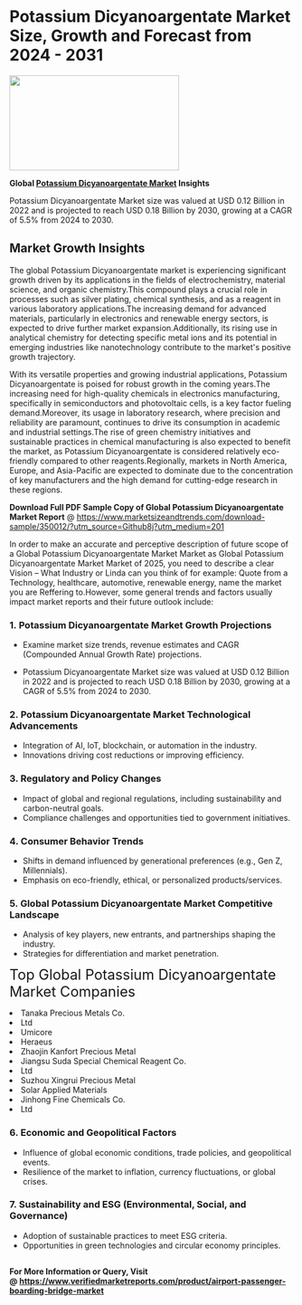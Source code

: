 <H1>Potassium Dicyanoargentate Market Size, Growth and Forecast from 2024 - 2031</H1><img class="aligncenter size-medium wp-image-584254" src="https://thirdeyenews.in/wp-content/uploads/2024/09/Global-Market-Research-300x168.jpeg" alt="" width="300" height="168" /><p><strong>Global&nbsp;<a href="https://www.marketsizeandtrends.com/download-sample/350012/?utm_source=Github8j?utm_medium=201">Potassium Dicyanoargentate Market</a> Insights</strong></p><p>Potassium Dicyanoargentate Market size was valued at USD 0.12 Billion in 2022 and is projected to reach USD 0.18 Billion by 2030, growing at a CAGR of 5.5% from 2024 to 2030.</p><p><h2>Market Growth Insights</h2> <p>The global Potassium Dicyanoargentate market is experiencing significant growth driven by its applications in the fields of electrochemistry, material science, and organic chemistry.This compound plays a crucial role in processes such as silver plating, chemical synthesis, and as a reagent in various laboratory applications.The increasing demand for advanced materials, particularly in electronics and renewable energy sectors, is expected to drive further market expansion.Additionally, its rising use in analytical chemistry for detecting specific metal ions and its potential in emerging industries like nanotechnology contribute to the market's positive growth trajectory.</p> <p>With its versatile properties and growing industrial applications, Potassium Dicyanoargentate is poised for robust growth in the coming years.The increasing need for high-quality chemicals in electronics manufacturing, specifically in semiconductors and photovoltaic cells, is a key factor fueling demand.Moreover, its usage in laboratory research, where precision and reliability are paramount, continues to drive its consumption in academic and industrial settings.The rise of green chemistry initiatives and sustainable practices in chemical manufacturing is also expected to benefit the market, as Potassium Dicyanoargentate is considered relatively eco-friendly compared to other reagents.Regionally, markets in North America, Europe, and Asia-Pacific are expected to dominate due to the concentration of key manufacturers and the high demand for cutting-edge research in these regions.</p> <p><span class=""><strong>Download Full PDF Sample Copy of Global Potassium Dicyanoargentate Market Report</strong> @ <a href="https://www.marketsizeandtrends.com/download-sample/350012/?utm_source=Github8j?utm_medium=201" target="_blank">https://www.marketsizeandtrends.com/download-sample/350012/?utm_source=Github8j?utm_medium=201</a></span></p><p>In order to make an accurate and perceptive description of future scope of a Global&nbsp;Potassium Dicyanoargentate Market Market as Global&nbsp;Potassium Dicyanoargentate Market Market of 2025, you need to describe a clear Vision &ndash; What Industry or Linda can you think of for example: Quote from a Technology, healthcare, automotive, renewable energy, name the market you are Reffering to.However, some general trends and factors usually impact market reports and their future outlook include:</p><h3>1.&nbsp;<strong>Potassium Dicyanoargentate Market Growth Projections</strong></h3><ul><li>Examine market size trends, revenue estimates and CAGR (Compounded Annual Growth Rate) projections.</li><li><p>Potassium Dicyanoargentate Market size was valued at USD 0.12 Billion in 2022 and is projected to reach USD 0.18 Billion by 2030, growing at a CAGR of 5.5% from 2024 to 2030.</p></li></ul><h3>2.&nbsp;<strong>Potassium Dicyanoargentate Market Technological Advancements</strong></h3><ul><li>Integration of AI, IoT, blockchain, or automation in the industry.</li><li>Innovations driving cost reductions or improving efficiency.</li></ul><h3>3.&nbsp;<strong>Regulatory and Policy Changes</strong></h3><ul><li>Impact of global and regional regulations, including sustainability and carbon-neutral goals.</li><li>Compliance challenges and opportunities tied to government initiatives.</li></ul><h3>4.&nbsp;<strong>Consumer Behavior Trends</strong></h3><ul><li>Shifts in demand influenced by generational preferences (e.g., Gen Z, Millennials).</li><li>Emphasis on eco-friendly, ethical, or personalized products/services.</li></ul><h3>5.&nbsp;<strong>Global Potassium Dicyanoargentate Market Competitive Landscape</strong></h3><ul><li>Analysis of key players, new entrants, and partnerships shaping the industry.</li><li>Strategies for differentiation and market penetration.</li></ul><p data-pm-slice="1 1 []"><span style="color: inherit; font-family: inherit; font-size: 25px;">Top Global Potassium Dicyanoargentate Market Companies</span></p><div class="" data-test-id=""><p><li>Tanaka Precious Metals Co.</li><li> Ltd</li><li> Umicore</li><li> Heraeus</li><li> Zhaojin Kanfort Precious Metal</li><li> Jiangsu Suda Special Chemical Reagent Co.</li><li> Ltd</li><li> Suzhou Xingrui Precious Metal</li><li> Solar Applied Materials</li><li> Jinhong Fine Chemicals Co.</li><li> Ltd</li></p></div><h3>6.&nbsp;<strong>Economic and Geopolitical Factors</strong></h3><ul><li>Influence of global economic conditions, trade policies, and geopolitical events.</li><li>Resilience of the market to inflation, currency fluctuations, or global crises.</li></ul><h3>7.&nbsp;<strong>Sustainability and ESG (Environmental, Social, and Governance)</strong></h3><ul><li>Adoption of sustainable practices to meet ESG criteria.</li><li>Opportunities in green technologies and circular economy principles.</li></ul><h2><strong style="font-size: 14px;">For More Information or Query, Visit @&nbsp;</strong><a style="background-color: #ffffff; font-size: 14px;" href="https://www.marketsizeandtrends.com/report/potassium-dicyanoargentate-market/" target="_blank">https://www.verifiedmarketreports.com/product/airport-passenger-boarding-bridge-market</a></h2>